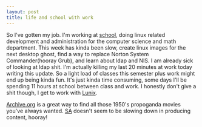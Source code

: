 ```yaml
--- 
layout: post
title: life and school with work
---
```

<p>So I've gotten my job.  I'm working at <a href="http://www.memphis.edu">school</a>, doing linux related development and administration for the computer science and math department.  This week has kinda been slow, create linux images for the next desktop ghost, find a way to replace Norton System Commander(hooray Grub), and learn about ldap and NIS.  I am already sick of looking at ldap shit.  I'm actually killing my last 20 minutes at work today writing this update.  So a light load of classes this semester plus work might end up being kinda fun.  It's just kinda time consuming, some days I'll be spending 11 hours at school between class and work.  I honestly don't give a shit though, I get to work with <a href="http://www.linux.org">Lunix</a>.</p><p><a href="http://www.archive.org">Archive.org</a> is a great way to find all those 1950's propoganda movies you've always wanted.  <a href="http://www.somethingawful.com">SA</a> doesn't seem to be slowing down in producing content, hooray! 
